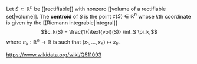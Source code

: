 Let $S \subset\mathbb R^n$ be [[rectifiable]] with nonzero [[volume of a rectifiable set|volume]]. The **centroid** of $S$ is the point $c(S) \in \mathbb R^n$ whose $k$th coordinate is given by the [[Riemann integrable|integral]] $$c_k(S) = \frac{1}{\text{vol}(S)} \int_S \pi_k,$$ where $\pi_k:\mathbb R^n \to\mathbb R$ is such that $(x_1,\dots,x_n)\mapsto x_k$.

https://www.wikidata.org/wiki/Q511093
